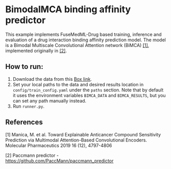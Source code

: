 # BimodalMCA binding affinity predictor

This example implements FuseMedML-Drug based training, inference and evaluation of a drug interaction binding affinity prediction model. The model is a Bimodal Multiscale Convolutional Attention network (BiMCA) [[1]](#1), implemented originally in [[2]](#2).  

## How to run:
1. Download the data from this [Box link](https://ibm.ent.box.com/s/xtml12cbd9bwb97odxykbl5qzzh147ml/folder/141340279248).
2. Set your local paths to the data and desired results location in `config/train_config.yaml` under the `paths` section. Note that by default it uses the environment variables `BIMCA_DATA` and `BIMCA_RESULTS`, but you can set any path manually instead.
3. Run `runner.py`.

## References
<a id="1">[1]</a> 
Manica, M. et al. 
Toward Explainable Anticancer Compound Sensitivity Prediction via Multimodal Attention-Based Convolutional Encoders.  
Molecular Pharmaceutics 2019 16 (12), 4797-4806

<a id="2">[2]</a>
Paccmann predictor - https://github.com/PaccMann/paccmann_predictor
